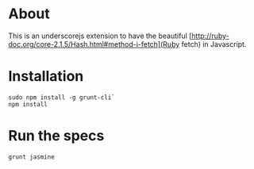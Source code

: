 # About

This is an underscorejs extension to have the beautiful [http://ruby-doc.org/core-2.1.5/Hash.html#method-i-fetch](Ruby fetch) in Javascript.

# Installation

    sudo npm install -g grunt-cli`
    npm install

# Run the specs

    grunt jasmine
